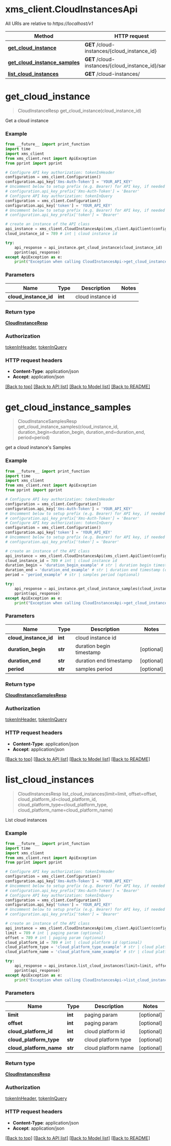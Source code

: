 # xms_client.CloudInstancesApi

All URIs are relative to *https://localhost/v1*

Method | HTTP request | Description
------------- | ------------- | -------------
[**get_cloud_instance**](CloudInstancesApi.md#get_cloud_instance) | **GET** /cloud-instances/{cloud_instance_id} | 
[**get_cloud_instance_samples**](CloudInstancesApi.md#get_cloud_instance_samples) | **GET** /cloud-instances/{cloud_instance_id}/samples | 
[**list_cloud_instances**](CloudInstancesApi.md#list_cloud_instances) | **GET** /cloud-instances/ | 


# **get_cloud_instance**
> CloudInstanceResp get_cloud_instance(cloud_instance_id)



Get a cloud instance

### Example
```python
from __future__ import print_function
import time
import xms_client
from xms_client.rest import ApiException
from pprint import pprint

# Configure API key authorization: tokenInHeader
configuration = xms_client.Configuration()
configuration.api_key['Xms-Auth-Token'] = 'YOUR_API_KEY'
# Uncomment below to setup prefix (e.g. Bearer) for API key, if needed
# configuration.api_key_prefix['Xms-Auth-Token'] = 'Bearer'
# Configure API key authorization: tokenInQuery
configuration = xms_client.Configuration()
configuration.api_key['token'] = 'YOUR_API_KEY'
# Uncomment below to setup prefix (e.g. Bearer) for API key, if needed
# configuration.api_key_prefix['token'] = 'Bearer'

# create an instance of the API class
api_instance = xms_client.CloudInstancesApi(xms_client.ApiClient(configuration))
cloud_instance_id = 789 # int | cloud instance id

try:
    api_response = api_instance.get_cloud_instance(cloud_instance_id)
    pprint(api_response)
except ApiException as e:
    print("Exception when calling CloudInstancesApi->get_cloud_instance: %s\n" % e)
```

### Parameters

Name | Type | Description  | Notes
------------- | ------------- | ------------- | -------------
 **cloud_instance_id** | **int**| cloud instance id | 

### Return type

[**CloudInstanceResp**](CloudInstanceResp.md)

### Authorization

[tokenInHeader](../README.md#tokenInHeader), [tokenInQuery](../README.md#tokenInQuery)

### HTTP request headers

 - **Content-Type**: application/json
 - **Accept**: application/json

[[Back to top]](#) [[Back to API list]](../README.md#documentation-for-api-endpoints) [[Back to Model list]](../README.md#documentation-for-models) [[Back to README]](../README.md)

# **get_cloud_instance_samples**
> CloudInstanceSamplesResp get_cloud_instance_samples(cloud_instance_id, duration_begin=duration_begin, duration_end=duration_end, period=period)



get a cloud instance's Samples

### Example
```python
from __future__ import print_function
import time
import xms_client
from xms_client.rest import ApiException
from pprint import pprint

# Configure API key authorization: tokenInHeader
configuration = xms_client.Configuration()
configuration.api_key['Xms-Auth-Token'] = 'YOUR_API_KEY'
# Uncomment below to setup prefix (e.g. Bearer) for API key, if needed
# configuration.api_key_prefix['Xms-Auth-Token'] = 'Bearer'
# Configure API key authorization: tokenInQuery
configuration = xms_client.Configuration()
configuration.api_key['token'] = 'YOUR_API_KEY'
# Uncomment below to setup prefix (e.g. Bearer) for API key, if needed
# configuration.api_key_prefix['token'] = 'Bearer'

# create an instance of the API class
api_instance = xms_client.CloudInstancesApi(xms_client.ApiClient(configuration))
cloud_instance_id = 789 # int | cloud instance id
duration_begin = 'duration_begin_example' # str | duration begin timestamp (optional)
duration_end = 'duration_end_example' # str | duration end timestamp (optional)
period = 'period_example' # str | samples period (optional)

try:
    api_response = api_instance.get_cloud_instance_samples(cloud_instance_id, duration_begin=duration_begin, duration_end=duration_end, period=period)
    pprint(api_response)
except ApiException as e:
    print("Exception when calling CloudInstancesApi->get_cloud_instance_samples: %s\n" % e)
```

### Parameters

Name | Type | Description  | Notes
------------- | ------------- | ------------- | -------------
 **cloud_instance_id** | **int**| cloud instance id | 
 **duration_begin** | **str**| duration begin timestamp | [optional] 
 **duration_end** | **str**| duration end timestamp | [optional] 
 **period** | **str**| samples period | [optional] 

### Return type

[**CloudInstanceSamplesResp**](CloudInstanceSamplesResp.md)

### Authorization

[tokenInHeader](../README.md#tokenInHeader), [tokenInQuery](../README.md#tokenInQuery)

### HTTP request headers

 - **Content-Type**: application/json
 - **Accept**: application/json

[[Back to top]](#) [[Back to API list]](../README.md#documentation-for-api-endpoints) [[Back to Model list]](../README.md#documentation-for-models) [[Back to README]](../README.md)

# **list_cloud_instances**
> CloudInstancesResp list_cloud_instances(limit=limit, offset=offset, cloud_platform_id=cloud_platform_id, cloud_platform_type=cloud_platform_type, cloud_platform_name=cloud_platform_name)



List cloud instances

### Example
```python
from __future__ import print_function
import time
import xms_client
from xms_client.rest import ApiException
from pprint import pprint

# Configure API key authorization: tokenInHeader
configuration = xms_client.Configuration()
configuration.api_key['Xms-Auth-Token'] = 'YOUR_API_KEY'
# Uncomment below to setup prefix (e.g. Bearer) for API key, if needed
# configuration.api_key_prefix['Xms-Auth-Token'] = 'Bearer'
# Configure API key authorization: tokenInQuery
configuration = xms_client.Configuration()
configuration.api_key['token'] = 'YOUR_API_KEY'
# Uncomment below to setup prefix (e.g. Bearer) for API key, if needed
# configuration.api_key_prefix['token'] = 'Bearer'

# create an instance of the API class
api_instance = xms_client.CloudInstancesApi(xms_client.ApiClient(configuration))
limit = 789 # int | paging param (optional)
offset = 789 # int | paging param (optional)
cloud_platform_id = 789 # int | cloud platform id (optional)
cloud_platform_type = 'cloud_platform_type_example' # str | cloud platform type (optional)
cloud_platform_name = 'cloud_platform_name_example' # str | cloud platform name (optional)

try:
    api_response = api_instance.list_cloud_instances(limit=limit, offset=offset, cloud_platform_id=cloud_platform_id, cloud_platform_type=cloud_platform_type, cloud_platform_name=cloud_platform_name)
    pprint(api_response)
except ApiException as e:
    print("Exception when calling CloudInstancesApi->list_cloud_instances: %s\n" % e)
```

### Parameters

Name | Type | Description  | Notes
------------- | ------------- | ------------- | -------------
 **limit** | **int**| paging param | [optional] 
 **offset** | **int**| paging param | [optional] 
 **cloud_platform_id** | **int**| cloud platform id | [optional] 
 **cloud_platform_type** | **str**| cloud platform type | [optional] 
 **cloud_platform_name** | **str**| cloud platform name | [optional] 

### Return type

[**CloudInstancesResp**](CloudInstancesResp.md)

### Authorization

[tokenInHeader](../README.md#tokenInHeader), [tokenInQuery](../README.md#tokenInQuery)

### HTTP request headers

 - **Content-Type**: application/json
 - **Accept**: application/json

[[Back to top]](#) [[Back to API list]](../README.md#documentation-for-api-endpoints) [[Back to Model list]](../README.md#documentation-for-models) [[Back to README]](../README.md)

